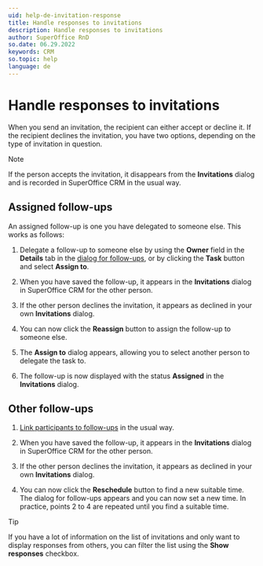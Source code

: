```yaml
---
uid: help-de-invitation-response
title: Handle responses to invitations
description: Handle responses to invitations
author: SuperOffice RnD
so.date: 06.29.2022
keywords: CRM
so.topic: help
language: de
---
```


# Handle responses to invitations

When you send an invitation, the recipient can either accept or decline it. If the recipient declines the invitation, you have two options, depending on the type of invitation in question.

> [!NOTE]
> If the person accepts the invitation, it disappears from the **Invitations** dialog and is recorded in SuperOffice CRM in the usual way.

## Assigned follow-ups

An assigned follow-up is one you have delegated to someone else. This works as follows:

1. Delegate a follow-up to someone else by using the **Owner** field in the **Details** tab in the [dialog for follow-ups][1], or by clicking the **Task** button and select **Assign to**.

2. When you have saved the follow-up, it appears in the **Invitations** dialog in SuperOffice CRM for the other person.

3. If the other person declines the invitation, it appears as declined in your own **Invitations** dialog.

4. You can now click the **Reassign** button to assign the follow-up to someone else.

5. The **Assign to** dialog appears, allowing you to select another person to delegate the task to.

6. The follow-up is now displayed with the status **Assigned** in the **Invitations** dialog.

## Other follow-ups

1. [Link participants to follow-ups][2] in the usual way.

2. When you have saved the follow-up, it appears in the **Invitations** dialog in SuperOffice CRM for the other person.

3. If the other person declines the invitation, it appears as declined in your own **Invitations** dialog.

4. You can now click the **Reschedule** button to find a new suitable time. The dialog for follow-ups appears and you can now set a new time. In practice, points 2 to 4 are repeated until you find a suitable time.

> [!TIP]
> If you have a lot of information on the list of invitations and only want to display responses from others, you can filter the list using the **Show responses** checkbox.

<!-- Referenced links -->
[1]: ../screen/dialog-for-followups.md
[2]: add-participant.md

<!-- Referenced images -->

